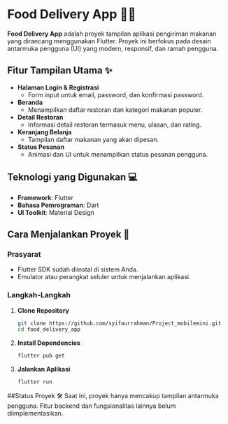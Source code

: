 # Food Delivery App 🍔🍕  

**Food Delivery App** adalah proyek tampilan aplikasi pengiriman makanan yang dirancang menggunakan Flutter. Proyek ini berfokus pada desain antarmuka pengguna (UI) yang modern, responsif, dan ramah pengguna.  

## Fitur Tampilan Utama ✨  
- **Halaman Login & Registrasi**  
  - Form input untuk email, password, dan konfirmasi password.  
- **Beranda**  
  - Menampilkan daftar restoran dan kategori makanan populer.  
- **Detail Restoran**  
  - Informasi detail restoran termasuk menu, ulasan, dan rating.  
- **Keranjang Belanja**  
  - Tampilan daftar makanan yang akan dipesan.  
- **Status Pesanan**  
  - Animasi dan UI untuk menampilkan status pesanan pengguna.  

## Teknologi yang Digunakan 💻  
- **Framework**: Flutter  
- **Bahasa Pemrograman**: Dart  
- **UI Toolkit**: Material Design  

## Cara Menjalankan Proyek 🚀  
### Prasyarat  
- Flutter SDK sudah diinstal di sistem Anda.  
- Emulator atau perangkat seluler untuk menjalankan aplikasi.  

### Langkah-Langkah  
1. **Clone Repository**  
   ```bash
   git clone https://github.com/syifaurrahman/Project_mobilemini.git
   cd food_delivery_app
2. **Install Dependencies**  
   ```bash
   flutter pub get
3. **Jalankan Aplikasi**  
   ```bash
   flutter run

##Status Proyek 🛠
Saat ini, proyek hanya mencakup tampilan antarmuka pengguna. Fitur backend dan fungsionalitas lainnya belum diimplementasikan.


